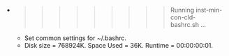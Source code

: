 * >>>>>>>>> Running inst-min-con-cld-bashrc.sh ...
  * Set common settings for ~/.bashrc.
  * Disk size = 768924K. Space Used = 36K. Runtime = 00:00:00:01.

